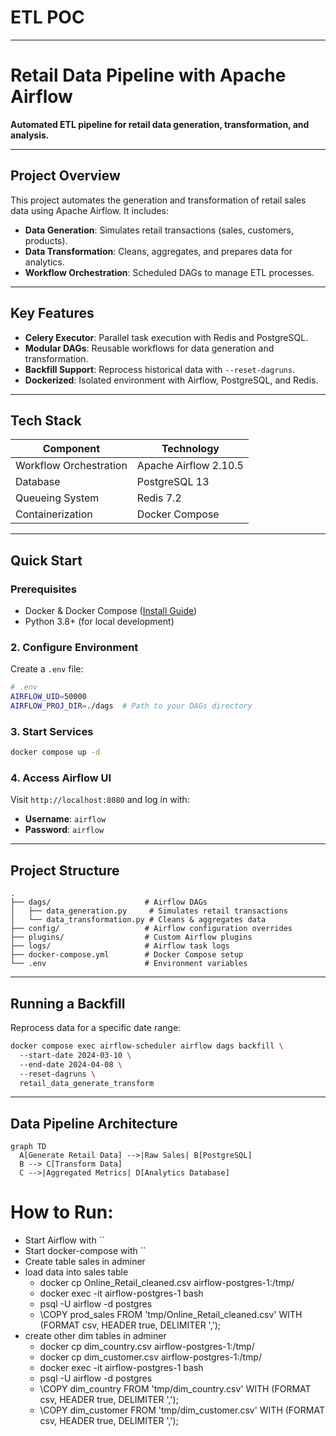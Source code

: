 # ETL POC

---

# Retail Data Pipeline with Apache Airflow  
**Automated ETL pipeline for retail data generation, transformation, and analysis.**  

---

## **Project Overview**  
This project automates the generation and transformation of retail sales data using Apache Airflow. It includes:  
- **Data Generation**: Simulates retail transactions (sales, customers, products).  
- **Data Transformation**: Cleans, aggregates, and prepares data for analytics.  
- **Workflow Orchestration**: Scheduled DAGs to manage ETL processes.  

---

## **Key Features**  
- **Celery Executor**: Parallel task execution with Redis and PostgreSQL.  
- **Modular DAGs**: Reusable workflows for data generation and transformation.  
- **Backfill Support**: Reprocess historical data with `--reset-dagruns`.  
- **Dockerized**: Isolated environment with Airflow, PostgreSQL, and Redis.  

---

## **Tech Stack**  
| **Component**       | **Technology**          |  
|----------------------|-------------------------|  
| Workflow Orchestration | Apache Airflow 2.10.5 |  
| Database             | PostgreSQL 13           |  
| Queueing System       | Redis 7.2              |  
| Containerization      | Docker Compose         |  

---

## **Quick Start**  
### **Prerequisites**  
- Docker & Docker Compose ([Install Guide](https://docs.docker.com/get-docker/))  
- Python 3.8+ (for local development)  

### **2. Configure Environment**  
Create a `.env` file:  
```bash  
# .env  
AIRFLOW_UID=50000  
AIRFLOW_PROJ_DIR=./dags  # Path to your DAGs directory  
```

### **3. Start Services**  
```bash  
docker compose up -d  
```

### **4. Access Airflow UI**  
Visit `http://localhost:8080` and log in with:  
- **Username**: `airflow`  
- **Password**: `airflow`  

---

## **Project Structure**  
```  
.  
├── dags/                     # Airflow DAGs  
│   ├── data_generation.py     # Simulates retail transactions  
│   └── data_transformation.py # Cleans & aggregates data  
├── config/                   # Airflow configuration overrides  
├── plugins/                  # Custom Airflow plugins  
├── logs/                     # Airflow task logs  
├── docker-compose.yml        # Docker Compose setup  
└── .env                      # Environment variables  
```

---

## **Running a Backfill**  
Reprocess data for a specific date range:  
```bash  
docker compose exec airflow-scheduler airflow dags backfill \  
  --start-date 2024-03-10 \  
  --end-date 2024-04-08 \  
  --reset-dagruns \  
  retail_data_generate_transform  
```

---

## **Data Pipeline Architecture**  
```mermaid  
graph TD  
  A[Generate Retail Data] -->|Raw Sales| B[PostgreSQL]  
  B --> C[Transform Data]  
  C -->|Aggregated Metrics| D[Analytics Database]  
```



# How to Run:  

- Start Airflow with ``
- Start docker-compose with ``
- Create table sales in adminer
- load data into sales table
    - docker cp Online_Retail_cleaned.csv airflow-postgres-1:/tmp/
    - docker exec -it airflow-postgres-1 bash
    - psql -U airflow -d postgres
    - \COPY prod_sales FROM 'tmp/Online_Retail_cleaned.csv' WITH (FORMAT csv, HEADER true, DELIMITER ',');  
- create other dim tables in adminer
    - docker cp dim_country.csv airflow-postgres-1:/tmp/
    - docker cp dim_customer.csv airflow-postgres-1:/tmp/
    - docker exec -it airflow-postgres-1 bash
    - psql -U airflow -d postgres
    - \COPY dim_country FROM 'tmp/dim_country.csv' WITH (FORMAT csv, HEADER true, DELIMITER ',');
    - \COPY dim_customer FROM 'tmp/dim_customer.csv' WITH (FORMAT csv, HEADER true, DELIMITER ',');
